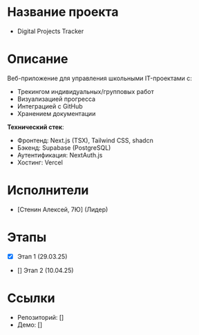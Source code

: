 # Название проекта
- Digital Projects Tracker

# Описание  
Веб-приложение для управления школьными IT-проектами с:
- Трекингом индивидуальных/групповых работ
- Визуализацией прогресса
- Интеграцией с GitHub
- Хранением документации

**Технический стек**:
- Фронтенд: Next.js (TSX), Tailwind CSS, shadcn
- Бэкенд: Supabase (PostgreSQL)
- Аутентификация: NextAuth.js
- Хостинг: Vercel

# Исполнители  
- [Стенин Алексей, 7Ю] (Лидер) 

# Этапы  
- [x] Этап 1 (29.03.25)  
- [] Этап 2 (10.04.25) 

# Ссылки  
- Репозиторий: []  
- Демо: [] 